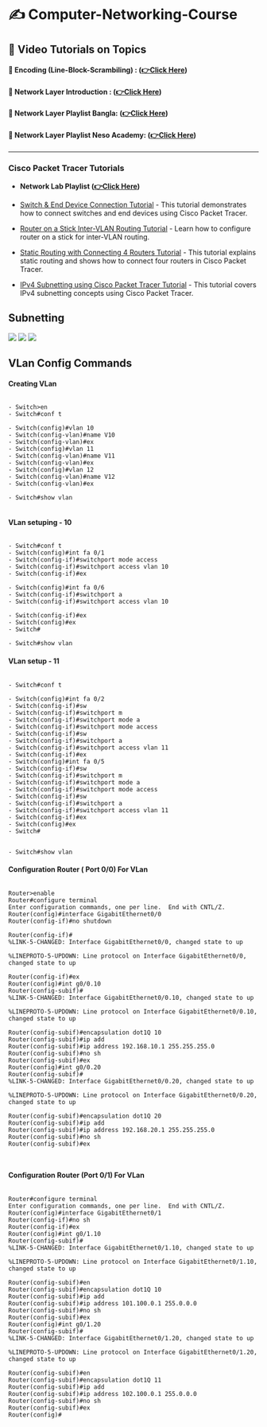 # ✍️ Computer-Networking-Course


## 🎥 Video Tutorials on Topics
#### 🧠 Encoding (Line-Block-Scrambiling) : **([👉Click Here](https://youtube.com/playlist?list=PLncy2sD7w4YpbMkd6cF0kVH8SUM-VrpeQ))**

#### 🧠 Network Layer Introduction : **([👉Click Here](https://youtu.be/rW1jPlYgp_0))**

#### 🧠 Network Layer Playlist Bangla: **([👉Click Here](https://youtube.com/playlist?list=PLMW5djzR9cKPDaY5f30lC4VgqL9nRQG6g))**


#### 🧠 Network Layer Playlist Neso Academy: **([👉Click Here](https://youtube.com/playlist?list=PLBlnK6fEyqRi7E6_6rLC5N_v50TW6qlrf))**

<hr>

### Cisco Packet Tracer Tutorials

- **Network Lab Playlist ([👉Click Here](https://youtube.com/playlist?list=PLtPLcjdwym2mhii8gss61nvgLG609sf_H))**

- [Switch & End Device Connection Tutorial](https://www.youtube.com/watch?v=YZRQpZPp4E4&list=PLB57s6OrG8LjS4rXfvYZd95H5oHPabDcF&index=1) - This tutorial demonstrates how to connect switches and end devices using Cisco Packet Tracer.
- [Router on a Stick Inter-VLAN Routing Tutorial](https://www.youtube.com/watch?app=desktop&v=qwJlypSanLc) - Learn how to configure router on a stick for inter-VLAN routing.
- [Static Routing with Connecting 4 Routers Tutorial](https://www.youtube.com/watch?app=desktop&v=rZw_b0wpQ00) - This tutorial explains static routing and shows how to connect four routers in Cisco Packet Tracer.
- [IPv4 Subnetting using Cisco Packet Tracer Tutorial](https://www.youtube.com/watch?app=desktop&v=fvFr7K5SRlM) - This tutorial covers IPv4 subnetting concepts using Cisco Packet Tracer.

## Subnetting

![](img/1.png)
![](img/2.png)
![](img/3.png)

## VLan Config Commands

#### Creating VLan

```code

- Switch>en
- Switch#conf t

- Switch(config)#vlan 10
- Switch(config-vlan)#name V10
- Switch(config-vlan)#ex
- Switch(config)#vlan 11
- Switch(config-vlan)#name V11
- Switch(config-vlan)#ex	
- Switch(config)#vlan 12
- Switch(config-vlan)#name V12
- Switch(config-vlan)#ex

- Switch#show vlan


```

#### VLan setuping - 10

```code

- Switch#conf t
- Switch(config)#int fa 0/1
- Switch(config-if)#switchport mode access
- Switch(config-if)#switchport access vlan 10
- Switch(config-if)#ex

- Switch(config)#int fa 0/6
- Switch(config-if)#switchport a
- Switch(config-if)#switchport access vlan 10

- Switch(config-if)#ex
- Switch(config)#ex
- Switch#

- Switch#show vlan

```


#### VLan setup - 11

```code

- Switch#conf t

- Switch(config)#int fa 0/2
- Switch(config-if)#sw
- Switch(config-if)#switchport m
- Switch(config-if)#switchport mode a
- Switch(config-if)#switchport mode access 
- Switch(config-if)#sw
- Switch(config-if)#switchport a
- Switch(config-if)#switchport access vlan 11
- Switch(config-if)#ex
- Switch(config)#int fa 0/5
- Switch(config-if)#sw
- Switch(config-if)#switchport m
- Switch(config-if)#switchport mode a
- Switch(config-if)#switchport mode access 
- Switch(config-if)#sw
- Switch(config-if)#switchport a
- Switch(config-if)#switchport access vlan 11
- Switch(config-if)#ex
- Switch(config)#ex
- Switch#


- Switch#show vlan

```

#### Configuration Router ( Port 0/0) For VLan

```code

Router>enable
Router#configure terminal
Enter configuration commands, one per line.  End with CNTL/Z.
Router(config)#interface GigabitEthernet0/0
Router(config-if)#no shutdown

Router(config-if)#
%LINK-5-CHANGED: Interface GigabitEthernet0/0, changed state to up

%LINEPROTO-5-UPDOWN: Line protocol on Interface GigabitEthernet0/0, changed state to up

Router(config-if)#ex
Router(config)#int g0/0.10 
Router(config-subif)#
%LINK-5-CHANGED: Interface GigabitEthernet0/0.10, changed state to up

%LINEPROTO-5-UPDOWN: Line protocol on Interface GigabitEthernet0/0.10, changed state to up

Router(config-subif)#encapsulation dot1Q 10
Router(config-subif)#ip add
Router(config-subif)#ip address 192.168.10.1 255.255.255.0
Router(config-subif)#no sh
Router(config-subif)#ex
Router(config)#int g0/0.20
Router(config-subif)#
%LINK-5-CHANGED: Interface GigabitEthernet0/0.20, changed state to up

%LINEPROTO-5-UPDOWN: Line protocol on Interface GigabitEthernet0/0.20, changed state to up

Router(config-subif)#encapsulation dot1Q 20
Router(config-subif)#ip add
Router(config-subif)#ip address 192.168.20.1 255.255.255.0
Router(config-subif)#no sh
Router(config-subif)#ex



```


#### Configuration Router (Port 0/1) For VLan

```code

Router#configure terminal
Enter configuration commands, one per line.  End with CNTL/Z.
Router(config)#interface GigabitEthernet0/1
Router(config-if)#no sh
Router(config-if)#ex
Router(config)#int g0/1.10
Router(config-subif)#
%LINK-5-CHANGED: Interface GigabitEthernet0/1.10, changed state to up

%LINEPROTO-5-UPDOWN: Line protocol on Interface GigabitEthernet0/1.10, changed state to up

Router(config-subif)#en
Router(config-subif)#encapsulation dot1Q 10
Router(config-subif)#ip add
Router(config-subif)#ip address 101.100.0.1 255.0.0.0
Router(config-subif)#no sh
Router(config-subif)#ex
Router(config)#int g0/1.20
Router(config-subif)#
%LINK-5-CHANGED: Interface GigabitEthernet0/1.20, changed state to up

%LINEPROTO-5-UPDOWN: Line protocol on Interface GigabitEthernet0/1.20, changed state to up

Router(config-subif)#en
Router(config-subif)#encapsulation dot1Q 11
Router(config-subif)#ip add
Router(config-subif)#ip address 102.100.0.1 255.0.0.0
Router(config-subif)#no sh
Router(config-subif)#ex
Router(config)#
```